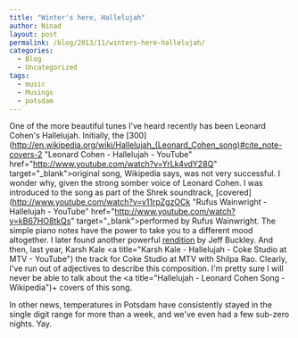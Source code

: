 ```yaml
---
title: "Winter's here, Hallelujah"
author: Ninad
layout: post
permalink: /blog/2013/11/winters-here-hallelujah/
categories:
  - Blog
  - Uncategorized
tags:
  - music
  - Musings
  - potsdam
---
```

One of the more beautiful tunes I've heard recently has been Leonard Cohen's Hallelujah. Initially, the [300](http://en.wikipedia.org/wiki/Hallelujah_(Leonard_Cohen_song)#cite_note-covers-2 "Leonard Cohen - Hallelujah - YouTube" href="http://www.youtube.com/watch?v=YrLk4vdY28Q" target="_blank">original</a> song, Wikipedia says, was not very successful. I wonder why, given the strong somber voice of Leonard Cohen. I was introduced to the song as part of the Shrek soundtrack, [covered](http://www.youtube.com/watch?v=v11rpZgzOCk "Rufus Wainwright - Hallelujah - YouTube" href="http://www.youtube.com/watch?v=kB67HO8tkQs" target="_blank">performed</a> by Rufus Wainwright. The simple piano notes have the power to take you to a different mood altogether. I later found another powerful [rendition](http://www.youtube.com/watch?v=WIF4_Sm-rgQ "Jeff Buckley - Hallelujah - YouTube") by Jeff Buckley. And then, last year, Karsh Kale <a title="Karsh Kale - Hallelujah - Coke Studio at MTV - YouTube") the track for Coke Studio at MTV with Shilpa Rao. Clearly, I've run out of adjectives to describe this composition. I'm pretty sure I will never be able to talk about the <a title="Hallelujah - Leonard Cohen Song - Wikipedia")+ covers of this song.

In other news, temperatures in Potsdam have consistently stayed in the single digit range for more than a week, and we've even had a few sub-zero nights. Yay.
